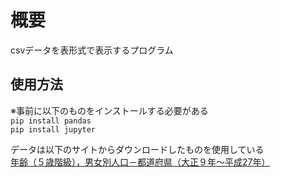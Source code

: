 # 概要
csvデータを表形式で表示するプログラム

## 使用方法
※事前に以下のものをインストールする必要がある  
`pip install pandas`  
`pip install jupyter`

データは以下のサイトからダウンロードしたものを使用している  
[年齢（５歳階級），男女別人口－都道府県（大正９年～平成27年）](https://www.e-stat.go.jp/stat-search/files?page=1&layout=datalist&toukei=00200521&tstat=000001011777&cycle=0&tclass1=000001094741&stat_infid=000031523105)
